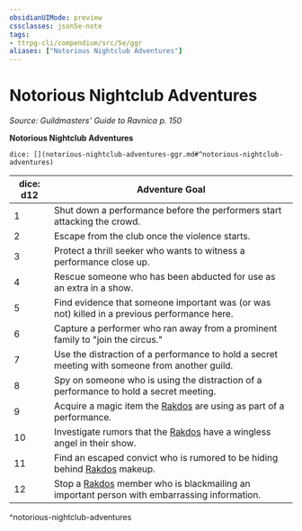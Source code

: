```yaml
---
obsidianUIMode: preview
cssclasses: json5e-note
tags:
- ttrpg-cli/compendium/src/5e/ggr
aliases: ["Notorious Nightclub Adventures"]
---
```

# Notorious Nightclub Adventures
*Source: Guildmasters' Guide to Ravnica p. 150* 

**Notorious Nightclub Adventures**

`dice: [](notorious-nightclub-adventures-ggr.md#^notorious-nightclub-adventures)`

| dice: d12 | Adventure Goal |
|-----------|----------------|
| 1 | Shut down a performance before the performers start attacking the crowd. |
| 2 | Escape from the club once the violence starts. |
| 3 | Protect a thrill seeker who wants to witness a performance close up. |
| 4 | Rescue someone who has been abducted for use as an extra in a show. |
| 5 | Find evidence that someone important was (or was not) killed in a previous performance here. |
| 6 | Capture a performer who ran away from a prominent family to "join the circus." |
| 7 | Use the distraction of a performance to hold a secret meeting with someone from another guild. |
| 8 | Spy on someone who is using the distraction of a performance to hold a secret meeting. |
| 9 | Acquire a magic item the [Rakdos](3-Mechanics/CLI/bestiary/npc/rakdos-ggr.md) are using as part of a performance. |
| 10 | Investigate rumors that the [Rakdos](3-Mechanics/CLI/bestiary/npc/rakdos-ggr.md) have a wingless angel in their show. |
| 11 | Find an escaped convict who is rumored to be hiding behind [Rakdos](3-Mechanics/CLI/bestiary/npc/rakdos-ggr.md) makeup. |
| 12 | Stop a [Rakdos](3-Mechanics/CLI/bestiary/npc/rakdos-ggr.md) member who is blackmailing an important person with embarrassing information. |
^notorious-nightclub-adventures